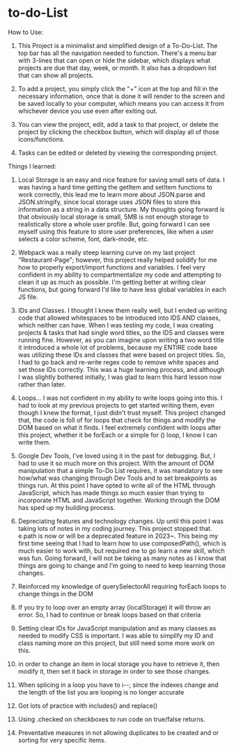 # to-do-List
How to Use:

1. This Project is a minimalist and simplified design of a To-Do-List. The top bar has all the navigation needed to function. There's a menu bar with 3-lines that can open or hide the sidebar, which displays what projects are due that day, week, or month. It also has a dropdown list that can show all projects.

2. To add a project, you simply click the "+" icon at the top and fill in the necessary information, once that is done it will render to the screen and be saved locally to your computer, which means you can access it from whichever device you use even after exiting out.

3. You can view the project, edit, add a task to that project, or delete the project by clicking the checkbox button, which will display all of those icons/functions.

4. Tasks can be edited or deleted by viewing the corresponding project.


Things I learned:

1. Local Storage is an easy and nice feature for saving small sets of data. I was having a hard time getting the getItem and setItem functions to work correctly, this lead me to learn more about JSON.parse and JSON.stringify, since local storage uses JSON files to store this information as a string in a data structure. My thoughts going forward is that obviously local storage is small, 5MB is not enough storage to realistically store a whole user profile. But, going forward I can see myself using this feature to store user preferences, like when a user selects a color scheme, font, dark-mode, etc.

2. Webpack was a really steep learning curve on my last project "Restaurant-Page"; however, this project really helped solidify for me how to properly export/import functions and variables. I feel very confident in my ability to compartmentalize my code and attempting to clean it up as much as possible. I'm getting better at writing clear functions, but going forward I'd like to have less global variables in each JS file.

3. IDs and Classes. I thought I knew them really well, but I ended up writing code that allowed whitespaces to be introduced into IDS AND classes, which neither can have. When I was testing my code, I was creating projects & tasks that had single word titles, so the IDS and classes were running fine. However, as you can imagine upon writing a two word title it introduced a whole lot of problems, because my ENTIRE code base was utilizing these IDs and classes that were based on project titles. So, I had to go back and re-write regex code to remove white spaces and set those IDs correctly. This was a huge learning process, and although I was slightly bothered initially, I was glad to learn this hard lesson now rather than later.

4. Loops... I was not confident in my ability to write loops going into this. I had to look at my previous projects to get started writing them, even though I knew the format, I just didn't trust myself. This project changed that, the code is foll of for loops that check for things and modify the DOM based on what it finds. I feel extremely confident with loops after this project, whether it be forEach or a simple for () loop, I know I can write them.

5. Google Dev Tools, I've loved using it in the past for debugging. But, I had to use it so much more on this project. With the amount of DOM manipulation that a simple To-Do List requires, it was mandatory to see how/what was changing through Dev Tools and to set breakpoints as things run. At this point I have opted to write all of the HTML through JavaScript, which has made things so much easier than trying to incorporate HTML and JavaScript together. Working through the DOM has sped up my building process.

6. Depreciating features and technology changes. Up until this point I was taking lots of notes in my coding journey. This project stopped that. e.path is now or will be a deprecated feature in 2023~. This being my first time seeing that I had to learn how to use composedPath(), which is much easier to work with, but required me to go learn a new skill, which was fun. Going forward, I will not be taking as many notes as I know that things are going to change and I'm going to need to keep learning those changes.

7. Reinforced my knowledge of querySelectorAll requiring forEach loops to change things in the DOM

8. If you try to loop over an empty array (localStorage) it will throw an error. So, I had to continue or break loops based on that criteria

9. Setting clear IDs for JavaScript manipulation and as many classes as needed to modify CSS is important. I was able to simplify my ID and class naming more on this project, but still need some more work on this.

10. in order to change an item in local storage you have to retrieve it, then modify it, then set it back in storage in order to see those changes.

11. When splicing in a loop you have to i--; since the indexes change and the length of the list you are looping is no longer accurate

12. Got lots of practice with includes() and replace()

13. Using .checked on checkboxes to run code on true/false returns.

14. Preventative measures in not allowing duplicates to be created and or sorting for very specific items.